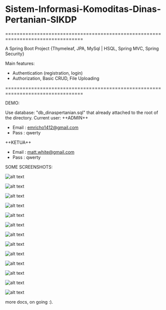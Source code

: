 # Sistem-Informasi-Komoditas-Dinas-Pertanian-SIKDP
=================================================================================

A Spring Boot Project {Thymeleaf, JPA, MySql | HSQL, Spring MVC, Spring Security} 

Main features: 
- Authentication (registration, login) 
- Authorization, Basic CRUD, File Uploading

=================================================================================

DEMO:

Use database: "db_dinaspertanian.sql" that already attached to the root of the directory.
Current user: 
++ADMIN++
- Email : emricho1412@gmail.com 
- Pass  : qwerty

++KETUA++
- Email : matt.white@gmail.com 
- Pass  : qwerty

SOME SCREENSHOTS:

![alt text](https://github.com/RychEmrycho/Sistem-Informasi-Komoditas-Dinas-Pertanian-SIKDP/blob/master/screenshots/Screenshot%20from%202018-12-26%2016-25-10.png)

![alt text](https://github.com/RychEmrycho/Sistem-Informasi-Komoditas-Dinas-Pertanian-SIKDP/blob/master/screenshots/Screenshot%20from%202018-12-26%2016-27-02.png)

![alt text](https://github.com/RychEmrycho/Sistem-Informasi-Komoditas-Dinas-Pertanian-SIKDP/blob/master/screenshots/Screenshot%20from%202018-12-26%2016-27-15.png)

![alt text](https://github.com/RychEmrycho/Sistem-Informasi-Komoditas-Dinas-Pertanian-SIKDP/blob/master/screenshots/Screenshot%20from%202018-12-26%2016-27-33.png)

![alt text](https://github.com/RychEmrycho/Sistem-Informasi-Komoditas-Dinas-Pertanian-SIKDP/blob/master/screenshots/Screenshot%20from%202018-12-26%2016-27-51.png)

![alt text](https://github.com/RychEmrycho/Sistem-Informasi-Komoditas-Dinas-Pertanian-SIKDP/blob/master/screenshots/Screenshot%20from%202018-12-26%2016-28-02.png)

![alt text](https://github.com/RychEmrycho/Sistem-Informasi-Komoditas-Dinas-Pertanian-SIKDP/blob/master/screenshots/Screenshot%20from%202018-12-26%2016-28-26.png)

![alt text](https://github.com/RychEmrycho/Sistem-Informasi-Komoditas-Dinas-Pertanian-SIKDP/blob/master/screenshots/Screenshot%20from%202018-12-26%2016-28-32.png)

![alt text](https://github.com/RychEmrycho/Sistem-Informasi-Komoditas-Dinas-Pertanian-SIKDP/blob/master/screenshots/Screenshot%20from%202018-12-26%2016-28-37.png)

![alt text](https://github.com/RychEmrycho/Sistem-Informasi-Komoditas-Dinas-Pertanian-SIKDP/blob/master/screenshots/Screenshot%20from%202018-12-26%2016-28-56.png)

![alt text](https://github.com/RychEmrycho/Sistem-Informasi-Komoditas-Dinas-Pertanian-SIKDP/blob/master/screenshots/Screenshot%20from%202018-12-26%2016-28-59.png)

![alt text](https://github.com/RychEmrycho/Sistem-Informasi-Komoditas-Dinas-Pertanian-SIKDP/blob/master/screenshots/Screenshot%20from%202018-12-26%2016-29-03.png)

![alt text](https://github.com/RychEmrycho/Sistem-Informasi-Komoditas-Dinas-Pertanian-SIKDP/blob/master/screenshots/Screenshot%20from%202018-12-26%2016-29-07.png)


more docs, on going :).
